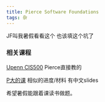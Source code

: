 ```yaml
---
title: Pierce Software Foundations
tags: 杂
---
```


JF叫我暑假看看这个 也该填这个坑了

<!--more-->

### 相关课程

[Upenn CIS500](https://www.seas.upenn.edu/~cis500/current/index.html#schedule) Pierce直接教的

[P大的课](https://xiongyingfei.github.io/SF/2021/materials.html) 相似的进度/材料 有中文slides

希望暑假能跟着课读书做题。
